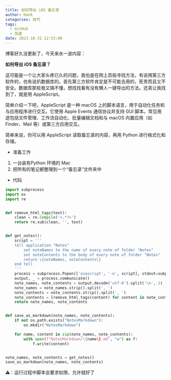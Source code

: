 ```yaml
---
title: 如何导出 iOS 备忘录
author: Hank
categories: 技巧
tags:
  - GitHub
  - 加速
date: 2023-10-31 12:53:00
---
```




博客好久没更新了，今天来水一波内容：

**如何导出 iOS 备忘录？**

这可能是一个让大家头疼已久的问题，我也是在网上百般寻找方法，有说用第三方软件的，也有说扒数据库的。首先第三方软件肯定是不可能去用的，死贵而且又不安全。数据库那些我又搞不懂，想找找看有没有懒人一键导出的方法。还真让我找到了，就是用 AppleScript。

简单介绍一下吧，AppleScript 是一种 macOS 上的脚本语言，用于自动化任务和与应用程序进行交互。它使用 Apple Events 通信协议并支持 GUI 脚本。常见用途包括文件管理、工作流自动化、批量编辑文档和与 macOS 内置应用（如 Finder、Mail 等）或第三方应用交互。

简单来说，你可以用 AppleScript 读取备忘录的内容，再用 Python 进行格式化和存储。

+ 准备工作

1. 一台装有Python 环境的 Mac
2. 把所有的笔记都整理到一个“备忘录”文件夹中

+ 代码

```python
import subprocess
import os
import re


def remove_html_tags(text):
    clean = re.compile('<.*?>')
    return re.sub(clean, '', text)


def get_notes():
    script = '''
    tell application "Notes"
        set noteNames to the name of every note of folder "Notes"
        set noteContents to the body of every note of folder "Notes"
        return \{noteNames, noteContents\}
    end tell
    '''
    process = subprocess.Popen(['osascript', '-e', script], stdout=subprocess.PIPE)
    output, _ = process.communicate()
    note_names, note_contents = output.decode('utf-8').split('\n', 1)
    note_names = note_names.strip().split(', ')
    note_contents = note_contents.strip().split(', ')
    note_contents = [remove_html_tags(content) for content in note_contents]
    return note_names, note_contents


def save_as_markdown(note_names, note_contents):
    if not os.path.exists("NotesMarkdown"):
        os.mkdir("NotesMarkdown")

    for name, content in zip(note_names, note_contents):
        with open(f"NotesMarkdown/\{name\}.md", "w") as f:
            f.write(content)


note_names, note_contents = get_notes()
save_as_markdown(note_names, note_contents)
```

⚠️：运行过程中脚本会要求权限，允许就好了